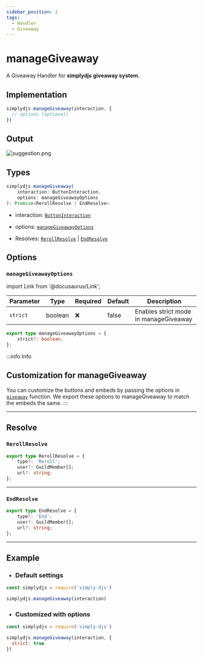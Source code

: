 ```yaml
---
sidebar_position: 2
tags:
  - Handler
  - Giveaway
---
```


# manageGiveaway

A Giveaway Handler for **simplydjs giveaway system.**

## Implementation

```js
simplydjs.manageGiveaway(interaction, { 
  // options (optional)
})
```

## Output

![suggestion.png](https://i.postimg.cc/wvqs60sK/image.png)


## Types
```ts
simplydjs.manageGiveaway(
	interaction: ButtonInteraction,
	options: manageGiveawayOptions
): Promise<RerollResolve | EndResolve>
```

- interaction: [`ButtonInteraction`](https://old.discordjs.dev/#/docs/discord.js/main/class/ButtonInteraction)
- options: [`manageGiveawayOptions`](#managegiveawayoptions)



- Resolves: [`RerollResolve`](#rerollresolve) | [`EndResolve`](#endresolve)


## Options 

### `manageGiveawayOptions`

import Link from '@docusaurus/Link';

| Parameter | Type | Required | Default    | Description |
| --------- | ----- | -------- | -------- | ---------- |
| `strict` | <Link to="https://developer.mozilla.org/en-US/docs/Web/JavaScript/Reference/Global_Objects/Boolean">boolean</Link>       | ❌ | false | Enables strict mode in manageGiveaway |

```ts
export type manageGiveawayOptions = {
	strict?: boolean;
};
```

:::info Info
## Customization for manageGiveaway

You can customize the buttons and embeds by passing the options in [`giveaway`](/docs/systems/giveaway) function. We export these options to manageGiveaway to match the embeds the same.
:::

---------------

## Resolve

### `RerollResolve`

```ts
export type RerollResolve = {
	type?: 'Reroll';
	user?: GuildMember[];
	url?: string;
};
```

----------------

### `EndResolve`

```ts
export type EndResolve = {
	type?: 'End';
	user?: GuildMember[];
	url?: string;
};
```


---------------


## Example

- ### Default settings

```js title="ready.js"
const simplydjs = require('simply-djs')

simplydjs.manageGiveaway(interaction)
```

- ### Customized with options

```js title="ready.js"
const simplydjs = require('simply-djs')

simplydjs.manageGiveaway(interaction, {
  strict: true
})
```
